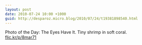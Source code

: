 ```yaml
---
layout: post
date: 2010-07-24 10:00 +1000
guid: http://desparoz.micro.blog/2010/07/24/t19381898540.html
---
```

Photo of the Day: The Eyes Have It. Tiny shrimp in soft coral. [flic.kr/p/8mar71](http://flic.kr/p/8mar71)

